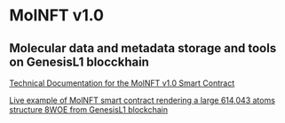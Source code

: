 <h1>MolNFT v1.0</h1>
<h2>Molecular data and metadata storage and tools on GenesisL1 blocckhain</h2>

<a href="https://github.com/alpha-omega-labs/molnft/blob/main/molnft.pdf">Technical Documentation for the MolNFT v1.0
Smart Contract</a>

<a href="https://app.molnft.org">Live example of MolNFT smart contract rendering a large 614,043 atoms structure 8WOE from GenesisL1 blockchain</a>
